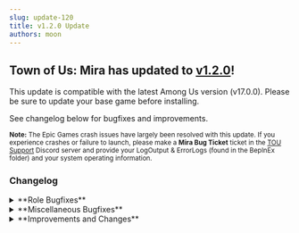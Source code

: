 ```yaml
---
slug: update-120
title: v1.2.0 Update
authors: moon
---
```

## Town of Us: Mira has updated to [v1.2.0](https://github.com/AU-Avengers/TOU-Mira/releases/tag/v1.2.0)!
This update is compatible with the latest Among Us version (v17.0.0). Please be sure to update your base game before installing.

See changelog below for bugfixes and improvements.

<sub>**Note:** The Epic Games crash issues have largely been resolved with this update. If you experience crashes or failure to launch, please make a **Mira Bug Ticket** ticket in the [TOU Support](https://discord.com/channels/890249154402586734/900986905154453504) Discord server and provide your LogOutput & ErrorLogs (found in the BepInEx folder) and your system operating information.</sub>

<!--truncate-->

### Changelog

<details className="customdetails">
  <summary>**Role Bugfixes**</summary>

<details className="customdetails">
<summary>**Crewmates**</summary>
* If the Lookout disconnects or gets converted, their feedback will no longer be shown to others in the chat.
* Snitch is revealed properly to the Traitor as intended.
* Traitor will always see the Snitch regardless of settings, but Snitch can only see Traitor based on specific settings.
* Tracker and Engineer get task uses properly.
* Mirrorcaster can no longer Unleash onto the player that they protect at the same time.
* The Sheriff can kill the Ambassador without misfiring (bad checks).
* The Prosecutor button is no longer hidden when the skip button is hidden.
* Jailee is no longer in Jail if the Jailor is converted.
* The Mayor no longer trips up Traitor checks from sending repetitive requests to all players.
* Fixing Comms as the Engineer no longer uses up two charges.
</details>

<details className="customdetails">
<summary>**Impostors**</summary>
* Traitor can no longer vent as a ghost.
* Hypnotist applies the same body type to all players, and clears properly without breaking.
* Swooper player names are no longer revealed during Camo Comms.
* Morphling player names are no longer revealed during Camo Comms after unmorphing.
* Ambusher can no longer get outed when they are taking bodies away.
* When the Ambusher's victim is revived while their body is taken away, the ambusher will no longer softlock.
* Miner vents are fully disabled from other roles if they aren't visible.
</details>

<details className="customdetails">
<summary>**Neutrals**</summary>
* Amnesiac Inquisitor can no longer target themselves.
* Phantom, Executioner, and Jester ghost kills are now run through a more direct method to force a murder at all costs.
* Glitch player names are no longer revealed during Camo Comms after un-mimicking.
</details>
</details>

<details className="customdetails">
  <summary>**Miscellaneous Bugfixes**</summary>

<details className="customdetails">
<summary>**Modifier Bug Fixes**</summary>
* Celebrity Report no longer gets parsed incorrectly.
* When Spooked by a Phantom, the Celebrity shows their cause of death as Spooked properly.
</details>

<details className="customdetails">
<summary>**Other Bug Fixes**</summary>
* Haunter, Phantom, and Snitch now ignore Sabotage and Non-Task Information on the task list.
* There are now checks to prevent votes on dead players or votes happening from dead players.
</details>
</details>

<details className="customdetails">
  <summary>**Improvements and Changes**</summary>

<details className="customdetails">
<summary>**Improvements**</summary>
* Chat Tags now italicize on hover. (PR [#65](https://github.com/AU-Avengers/TOU-Mira/pull/65), Chipseq)
* Controllers on the Main Menu can now select the April Fools Toggle.
* Chat is now hidden from recently killed players.
* Your abilities can no longer be triggered when typing in lovers chat.
</details>

<details className="customdetails">
<summary>**Changes**</summary>
* Nearly complete Chinese translations, as well as partial translations for Dutch, French, German, Russian, and Spanish.
* Players can now spectate in games by running "/spec" in their chat.
* It is now possible to change what ranges of buttons are affected by the starting cooldown, if any.
</details>

</details>

